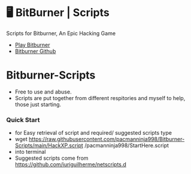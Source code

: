 # 🖥  BitBurner | Scripts
Scripts for Bitburner, An Epic Hacking Game

* [Play Bitburner](https://danielyxie.github.io/bitburner/)
* [Bitburner Github](https://github.com/danielyxie/bitburner)
# Bitburner-Scripts
* Free to use and abuse.
* Scripts are put together from different respitories and myself to help, those just starting.
### Quick Start
* for Easy retrieval of script and required/ suggested scripts type                                                                                       
* wget https://raw.githubusercontent.com/pacmanninja998/Bitburner-Scripts/main/HackXP.script /pacmanninja998/StartHere.script
* into terminal
* Suggested scripts come from https://github.com/iuriguilherme/netscripts.d
